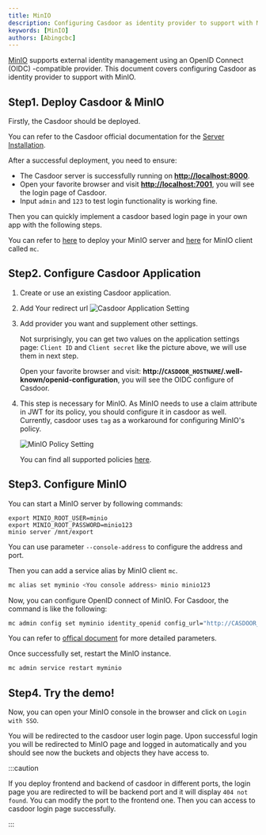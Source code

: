 ```yaml
---
title: MinIO
description: Configuring Casdoor as identity provider to support with MinIO
keywords: [MinIO]
authors: [Abingcbc]
---
```


[MinIO](https://github.com/minio/minio) supports external identity management using an OpenID Connect (OIDC) -compatible provider. This document covers configuring Casdoor as identity provider to support with MinIO.

## Step1. Deploy Casdoor & MinIO

Firstly, the Casdoor should be deployed.

You can refer to the Casdoor official documentation for the [Server Installation](/docs/basic/server-installation).

After a successful deployment, you need to ensure:

- The Casdoor server is successfully running on **<http://localhost:8000>**.
- Open your favorite browser and visit **<http://localhost:7001>**, you will see the login page of Casdoor.
- Input `admin` and `123` to test login functionality is working fine.

Then you can quickly implement a casdoor based login page in your own app with the following steps.

You can refer to [here](https://github.com/minio/minio#minio-quickstart-guide) to deploy your MinIO server and [here](https://docs.min.io/minio/baremetal/reference/minio-mc.html#install-mc) for MinIO client called `mc`.

## Step2. Configure Casdoor Application

1. Create or use an existing Casdoor application.
2. Add Your redirect url
![Casdoor Application Setting](/img/integration/appsetting_spring_security.png)
3. Add provider you want and supplement other settings.

    Not surprisingly, you can get two values ​​on the application settings page: `Client ID` and `Client secret` like the picture above, we will use them in next step.

    Open your favorite browser and visit: **http://`CASDOOR_HOSTNAME`/.well-known/openid-configuration**, you will see the OIDC configure of Casdoor.

4. This step is necessary for MinIO. As MinIO needs to use a claim attribute in JWT for its policy, you should configure it in casdoor as well. Currently, casdoor uses `tag` as a workaround for configuring MinIO's policy.

    ![MinIO Policy Setting](/img/integration/go/minio/minio_policy.png)

    You can find all supported policies [here](https://docs.min.io/minio/baremetal/security/minio-identity-management/policy-based-access-control.html#minio-policy).

## Step3. Configure MinIO

You can start a MinIO server by following commands:

```shell
export MINIO_ROOT_USER=minio
export MINIO_ROOT_PASSWORD=minio123
minio server /mnt/export
```

You can use parameter `--console-address` to configure the address and port.

Then you can add a service alias by MinIO client `mc`.

```bash
mc alias set myminio <You console address> minio minio123
```

Now, you can configure OpenID connect of MinIO. For Casdoor, the command is like the following:

```bash
mc admin config set myminio identity_openid config_url="http://CASDOOR_HOSTNAME/.well-known/openid-configuration" client_id=<client id> client_secret=<client secret> claim_name="tag"
```

You can refer to [offical document](https://docs.min.io/minio/baremetal/reference/minio-server/minio-server.html#openid-identity-management) for more detailed parameters.

Once successfully set, restart the MinIO instance.

```bash
mc admin service restart myminio
```

## Step4. Try the demo!

Now, you can open your MinIO console in the browser and click on `Login with SSO`.

You will be redirected to the casdoor user login page. Upon successful login you will be redirected to MinIO page and logged in automatically and you should see now the buckets and objects they have access to.

:::caution

If you deploy frontend and backend of casdoor in different ports, the login page you are redirected to will be backend port and it will display `404 not found`. You can modify the port to the frontend one. Then you can access to casdoor login page successfully.

:::
